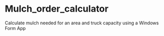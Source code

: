 # Mulch_order_calculator
Calculate mulch needed for an area and truck capacity using a Windows Form App
